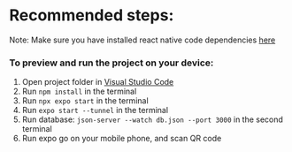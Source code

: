 # Recommended steps:
Note: Make sure you have installed react native code dependencies [here](https://reactnative.dev/docs/environment-setup#installing-dependencies)

### To preview and run the project on your device:
1. Open project folder in <u>Visual Studio Code</u>
2. Run  `npm install`  in the terminal
3. Run  `npx expo start`  in the terminal
4. Run  `expo start --tunnel` in the terminal
5. Run database: `json-server --watch db.json --port 3000` in the second terminal
6. Run expo go on your mobile phone, and scan QR code
